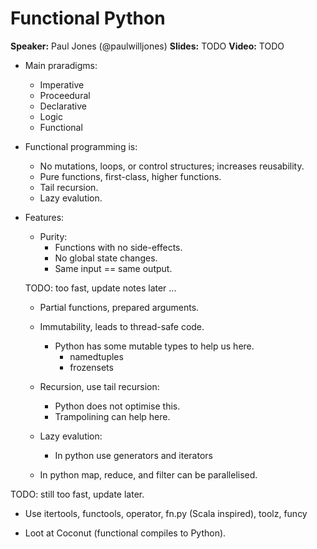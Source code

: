# Functional Python

**Speaker:** Paul Jones (@paulwilljones)
**Slides:** TODO
**Video:** TODO

- Main praradigms:
  - Imperative
  - Proceedural
  - Declarative
  - Logic
  - Functional

- Functional programming is:
  - No mutations, loops, or control structures; increases reusability.
  - Pure functions, first-class, higher functions.
  - Tail recursion.
  - Lazy evalution.

- Features:
  - Purity:
    - Functions with no side-effects.
    - No global state changes.
    - Same input == same output.
    
  TODO: too fast, update notes later ...
  
  - Partial functions, prepared arguments.
  
  - Immutability, leads to thread-safe code.
    - Python has some mutable types to help us here.
      - namedtuples
      - frozensets
      
  - Recursion, use tail recursion:
    - Python does not optimise this.
    - Trampolining can help here.
    
  - Lazy evalution:
    - In python use generators and iterators
    
  - In python map, reduce, and filter can be parallelised.
  
TODO: still too fast, update later.

- Use itertools, functools, operator, fn.py (Scala inspired), toolz, funcy

- Loot at Coconut (functional compiles to Python).
